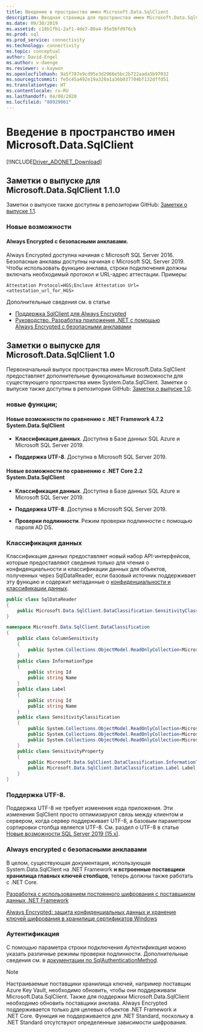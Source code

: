 ```yaml
---
title: Введение в пространство имен Microsoft.Data.SqlClient
description: Вводная страница для пространства имен Microsoft.Data.SqlClient.
ms.date: 09/30/2019
ms.assetid: c18b1fb1-2af1-4de7-80a4-95e56fd976cb
ms.prod: sql
ms.prod_service: connectivity
ms.technology: connectivity
ms.topic: conceptual
author: David-Engel
ms.author: v-daenge
ms.reviewer: v-kaywon
ms.openlocfilehash: 9a5f787e9cd95e3d2966e5bc2b722aada5b97032
ms.sourcegitcommit: fe5c45a492e19a320a1a36b037704bf132dffd51
ms.translationtype: HT
ms.contentlocale: ru-RU
ms.lasthandoff: 04/08/2020
ms.locfileid: "80929001"
---
```

# <a name="introduction-to-microsoftdatasqlclient-namespace"></a>Введение в пространство имен Microsoft.Data.SqlClient

[!INCLUDE[Driver_ADONET_Download](../../includes/driver_adonet_download.md)]

## <a name="release-notes-for-microsoftdatasqlclient-110"></a>Заметки о выпуске для Microsoft.Data.SqlClient 1.1.0

Заметки о выпуске также доступны в репозитории GitHub: [Заметки о выпуске 1.1](https://github.com/dotnet/SqlClient/tree/master/release-notes/1.1).

### <a name="new-features"></a>Новые возможности

#### <a name="always-encrypted-with-secure-enclaves"></a>Always Encrypted с безопасными анклавами.

Always Encrypted доступна начиная с Microsoft SQL Server 2016. Безопасные анклавы доступны начиная с Microsoft SQL Server 2019. Чтобы использовать функцию анклава, строки подключения должны включать необходимый протокол и URL-адрес аттестации. Примеры:

```
Attestation Protocol=HGS;Enclave Attestation Url=<attestation_url_for_HGS>
```

Дополнительные сведения см. в статье

- [Поддержка SqlClient для Always Encrypted](sql/sqlclient-support-always-encrypted.md)
- [Руководство. Разработка приложения .NET с помощью Always Encrypted с безопасными анклавами](sql/tutorial-always-encrypted-enclaves-develop-net-apps.md)

## <a name="release-notes-for-microsoftdatasqlclient-10"></a>Заметки о выпуске для Microsoft.Data.SqlClient 1.0

Первоначальный выпуск пространства имен Microsoft.Data.SqlClient предоставляет дополнительные функциональные возможности для существующего пространства имен System.Data.SqlClient.
Заметки о выпуске также доступны в репозитории GitHub: [Заметки о выпуске 1.0](https://github.com/dotnet/SqlClient/tree/master/release-notes/1.0).

### <a name="new-features"></a>новые функции;

#### <a name="new-features-over-net-framework-472-systemdatasqlclient"></a>Новые возможности по сравнению с .NET Framework 4.7.2 System.Data.SqlClient

- **Классификация данных**. Доступна в Базе данных SQL Azure и Microsoft SQL Server 2019.

- **Поддержка UTF-8**. Доступна в Microsoft SQL Server 2019.

#### <a name="new-features-over-net-core-22-systemdatasqlclient"></a>Новые возможности по сравнению с .NET Core 2.2 System.Data.SqlClient

- **Классификация данных**. Доступна в Базе данных SQL Azure и Microsoft SQL Server 2019.

- **Поддержка UTF-8**. Доступна в Microsoft SQL Server 2019.

- **Проверки подлинности**. Режим проверки подлинности с помощью пароля AD DS.

### <a name="data-classification"></a>Классификация данных

Классификация данных предоставляет новый набор API-интерфейсов, которые предоставляют сведения только для чтения о конфиденциальности и классификации данных для объектов, полученных через SqlDataReader, если базовый источник поддерживает эту функцию и содержит метаданные о [конфиденциальности и классификации данных](../../relational-databases/security/sql-data-discovery-and-classification.md).

```csharp
public class SqlDataReader
{
    public Microsoft.Data.SqlClient.DataClassification.SensitivityClassification SensitivityClassification
}

namespace Microsoft.Data.SqlClient.DataClassification
{
    public class ColumnSensitivity
    {
        public System.Collections.ObjectModel.ReadOnlyCollection<Microsoft.Data.SqlClient.DataClassification.SensitivityProperty> SensitivityProperties
    }
    public class InformationType
    {
        public string Id
        public string Name
    }
    public class Label
    {
        public string Id
        public string Name
    }
    public class SensitivityClassification
    {
        public System.Collections.ObjectModel.ReadOnlyCollection<Microsoft.Data.SqlClient.DataClassification.ColumnSensitivity> ColumnSensitivities
        public System.Collections.ObjectModel.ReadOnlyCollection<Microsoft.Data.SqlClient.DataClassification.InformationType> InformationTypes
        public System.Collections.ObjectModel.ReadOnlyCollection<Microsoft.Data.SqlClient.DataClassification.Label> Labels
    }
    public class SensitivityProperty
    {
        public Microsoft.Data.SqlClient.DataClassification.InformationType InformationType
        public Microsoft.Data.SqlClient.DataClassification.Label Label
    }
}
```

### <a name="utf-8-support"></a>Поддержка UTF-8.

Поддержка UTF-8 не требует изменения кода приложения. Эти изменения SqlClient просто оптимизируют связь между клиентом и сервером, когда сервер поддерживает UTF-8, а базовым параметром сортировки столбца является UTF-8. См. раздел о UTF-8 в статье [Новые возможности SQL Server 2019 (15.x)](../../sql-server/what-s-new-in-sql-server-ver15.md).

### <a name="always-encrypted-with-enclaves"></a>Always encrypted с безопасными анклавами

В целом, существующая документация, использующая System.Data.SqlClient на .NET Framework **и встроенные поставщики хранилища главных ключей столбцов**, теперь должны также работать с .NET Core.

 [Разработка с использованием постоянного шифрования с поставщиком данных .NET Framework](../../relational-databases/security/encryption/develop-using-always-encrypted-with-net-framework-data-provider.md)

 [Always Encrypted: защита конфиденциальных данных и хранение ключей шифрования в хранилище сертификатов Windows](https://docs.microsoft.com/azure/sql-database/sql-database-always-encrypted)

### <a name="authentication"></a>Аутентификация

С помощью параметра строки подключения _Аутентификация_ можно указать различные режимы проверки подлинности. Дополнительные сведения см. в [документации по SqlAuthenticationMethod](https://docs.microsoft.com/dotnet/api/system.data.sqlclient.sqlauthenticationmethod?view=netframework-4.7.2).

> [!NOTE]
> Настраиваемые поставщики хранилища ключей, например поставщик Azure Key Vault, необходимо обновить, чтобы они поддерживали Microsoft.Data.SqlClient. Также для поддержки Microsoft.Data.SqlClient необходимо обновить поставщики анклава.
> Always Encrypted поддерживается только для целевых объектов .NET Framework и .NET Core. Функция не поддерживается для .NET Standard, поскольку в .NET Standard отсутствуют определенные зависимости шифрования.
